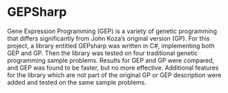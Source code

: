 # GEPSharp
Gene Expression Programming (GEP) is a variety of genetic programming that differs significantly from John Koza’s original version (GP).  For this project, a library entitled GEPsharp was written in C#, implementing both GEP and GP.  Then the library was tested on four traditional genetic programming sample problems.  Results for GEP and GP were compared, and GEP was found to be faster, but no more effective.  Additional features for the library which are not part of the original GP or GEP description were added and tested on the same sample problems.
